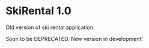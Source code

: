 # SkiRental 1.0
Old version of ski rental application.

Soon to be DEPRECATED. New version in development!
